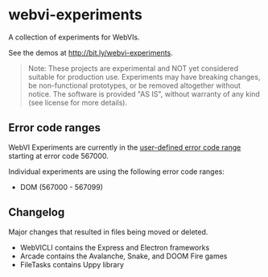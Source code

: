 # webvi-experiments

A collection of experiments for WebVIs.

See the demos at http://bit.ly/webvi-experiments.

> Note: These projects are experimental and NOT yet considered suitable for production use. Experiments may have breaking changes, be non-functional prototypes, or be removed altogether without notice. The software is provided "AS IS", without warranty of any kind (see license for more details).

## Error code ranges

WebVI Experiments are currently in the [user-defined error code range](http://zone.ni.com/reference/en-XX/help/371361R-01/lvhowto/def_cust_errors/) starting at error code 567000.

Individual experiments are using the following error code ranges:

- DOM (567000 - 567099)

## Changelog

Major changes that resulted in files being moved or deleted.

- WebVICLI contains the Express and Electron frameworks
- Arcade contains the Avalanche, Snake, and DOOM Fire games
- FileTasks contains Uppy library

